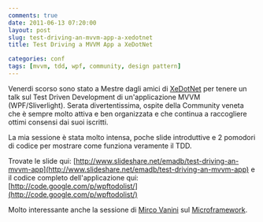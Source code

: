 ```yaml
---
comments: true
date: 2011-06-13 07:20:00
layout: post
slug: test-driving-an-mvvm-app-a-xedotnet
title: Test Driving a MVVM App a XeDotNet

categories: conf
tags: [mvvm, tdd, wpf, community, design pattern]
---
```


Venerdi scorso sono stato a Mestre dagli amici di [XeDotNet](http://www.xedotnet.org/) per tenere un talk sul Test Driven Development di un'applicazione MVVM (WPF/Sliverlight). Serata divertentissima, ospite della Community veneta che è sempre molto attiva e ben organizzata e che continua a raccogliere ottimi consensi dai suoi iscritti.

La mia sessione è stata molto intensa, poche slide introduttive e 2 pomodori di codice per mostrare come funziona veramente il TDD.

Trovate le slide qui: [http://www.slideshare.net/emadb/test-driving-an-mvvm-app](http://www.slideshare.net/emadb/test-driving-an-mvvm-app) e il codice completo dell'applicazione qui: [http://code.google.com/p/wpftodolist/](http://code.google.com/p/wpftodolist/)

Molto interessante anche la sessione di [Mirco Vanini](http://mircovanini.blogspot.com/) sul [Microframework](http://www.microsoft.com/netmf/default.mspx).
